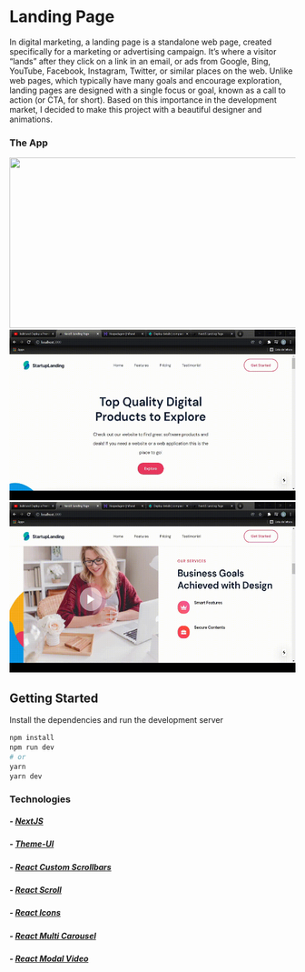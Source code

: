 # Landing Page

In digital marketing, a landing page is a standalone web page, created specifically for a marketing or advertising campaign. It’s where a visitor “lands” after they click on a link in an email, or ads from Google, Bing, YouTube, Facebook, Instagram, Twitter, or similar places on the web. Unlike web pages, which typically have many goals and encourage exploration, landing pages are designed with a single focus or goal, known as a call to action (or CTA, for short). Based on this importance in the development market, I decided to make this project with a beautiful designer and animations.

### The App

<div alignItem="end" justfyContent="spaceBetween"> 
  <img width="600" height="300" src="src/assets/GIF/video 1.gif">
  <img width="600" height="300" src="src/assets/GIF/video 2.gif">
  <img width="600" height="300" src="src/assets/GIF/video 3.gif">
 </div> 

## Getting Started

Install the dependencies and run the development server

```bash
npm install
npm run dev
# or
yarn
yarn dev
```

### Technologies

##### - [NextJS](https://nextjs.org/)
##### - [Theme-UI](https://theme-ui.com/)
##### - [React Custom Scrollbars](https://www.npmjs.com/package/react-custom-scrollbars)
##### - [React Scroll](https://www.npmjs.com/package/react-scroll)
##### - [React Icons](https://react-icons.github.io/react-icons/)
##### - [React Multi Carousel](https://www.npmjs.com/package/react-multi-carousel)
##### - [React Modal Video](https://www.npmjs.com/package/react-modal-video)
